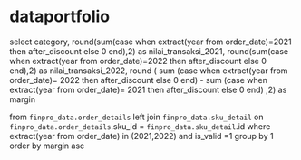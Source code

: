 # dataportfolio

select
  category,
  round(sum(case when extract(year from order_date)=2021 then after_discount else 0 end),2) as nilai_transaksi_2021,
  round(sum(case when extract(year from order_date)=2022 then after_discount else 0 end),2) as nilai_transaksi_2022,
  round (
      sum (case when extract(year from order_date)= 2022 then after_discount else 0 end) -
      sum (case when extract(year from order_date)= 2021 then after_discount else 0 end) ,2)
      as margin

from `finpro_data.order_details`
left join `finpro_data.sku_detail` on `finpro_data.order_details`.sku_id = `finpro_data.sku_detail`.id
where extract(year from order_date) in (2021,2022)
and is_valid =1
group by 1
order by margin asc

